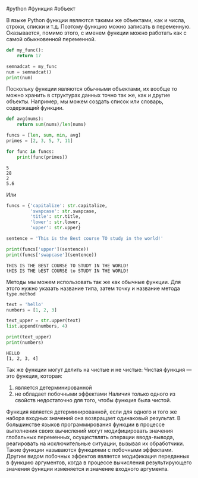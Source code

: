 #python #функция #объект


В языке Python функции являются такими же объектами, как и числа, строки, списки и т.д. Поэтому функцию можно записать в переменную. Оказывается, помимо этого, с именем функции можно работать как с самой обыкновенной переменной.
```python
def my_func():
    return 17

semnadcat = my_func
num = semnadcat()
print(num)
```

Поскольку функции являются обычными объектами, их вообще то можно хранить в структурах данных точно так же, как и другие объекты. Например, мы можем создать список или словарь, содержащий функции.
```python
def avg(nums):
    return sum(nums)/len(nums)

funcs = [len, sum, min, avg]
primes = [2, 3, 5, 7, 11]

for func in funcs:
    print(func(primes))
```
```no-highlight
5
28
2
5.6
```
Или
```python
funcs = {'capitalize': str.capitalize, 
         'swapcase': str.swapcase, 
         'title': str.title, 
         'lower': str.lower, 
         'upper': str.upper}

sentence = 'This is the Best course TO study in the world!'

print(funcs['upper'](sentence))
print(funcs['swapcase'](sentence))
```
```
THIS IS THE BEST COURSE TO STUDY IN THE WORLD!
tHIS IS THE bEST COURSE to STUDY IN THE WORLD!
```

Методы мы можем использовать так же как обычные функции. Для этого нужно указать название типа, затем точку и название метода `type.method`
```python
text = 'hello'
numbers = [1, 2, 3]

text_upper = str.upper(text)
list.append(numbers, 4)

print(text_upper)
print(numbers)
```
```
HELLO
[1, 2, 3, 4]
```

Так же функции могут делить на чистые и не чистые:
Чистая функция — это функция, которая:
1. является детерминированной
2. не обладает побочными эффектами
Наличия только одного из свойств недостаточно для того, чтобы функция была чистой.

Функция является детерминированной, если для одного и того же набора входных значений она возвращает одинаковый результат. В большинстве языков программирования функции в процессе выполнения своих вычислений могут модифицировать значения глобальных переменных, осуществлять операции ввода-вывода, реагировать на исключительные ситуации, вызывая их обработчики. Такие функции называются функциями с побочными эффектами. Другим видом побочных эффектов является модификация переданных в функцию аргументов, когда в процессе вычисления результирующего значения функции изменяется и значение входного аргумента.
